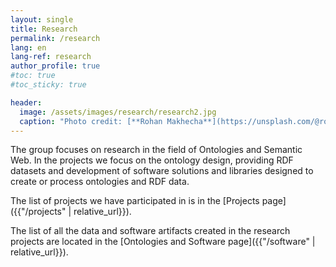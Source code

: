 ```yaml
---
layout: single
title: Research
permalink: /research
lang: en
lang-ref: research
author_profile: true
#toc: true
#toc_sticky: true

header:
  image: /assets/images/research/research2.jpg
  caption: "Photo credit: [**Rohan Makhecha**](https://unsplash.com/@rohanmakhecha?utm_source=unsplash&utm_medium=referral&utm_content=creditCopyText) on [**Unsplash**](http://unsplash.com/)"
---
```

 The group focuses on research in the field of Ontologies and Semantic Web. In the projects we focus on the ontology design, providing RDF datasets and development of software solutions and libraries designed to create or process ontologies and RDF data.

 The list of projects we have participated in is in the [Projects page]({{"/projects" | relative_url}}).

 The list of all the data and software artifacts created in the research projects are located in the [Ontologies and Software page]({{"/software" | relative_url}}).
